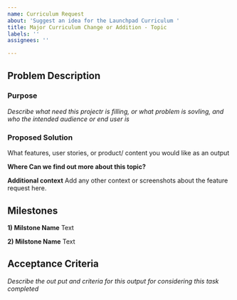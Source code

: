 ```yaml
---
name: Curriculum Request
about: 'Suggest an idea for the Launchpad Curriculum '
title: Major Curriculum Change or Addition - Topic
labels: ''
assignees: ''

---
```


## Problem Description

### Purpose
_Describe what need this projectr is filling, or what problem is sovling, and who the intended audience or end user is_

### Proposed Solution
What features, user stories, or product/ content you would like as an output

**Where Can we find out more about this topic?**


**Additional context**
Add any other context or screenshots about the feature request here.

## Milestones
**1) Milstone Name** Text

**2) Milstone Name** Text


## Acceptance Criteria
_Describe the out put and criteria for this output for considering this task completed_
